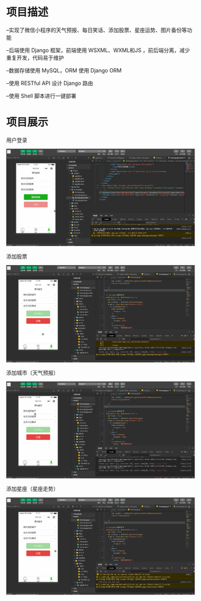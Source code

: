 # 项目描述

–实现了微信小程序的天气预报、每日笑话、添加股票、星座运势、图片备份等功能

–后端使用 Django 框架，前端使用 WSXML、WXML和JS ，前后端分离，减少重复开发，代码易于维护

–数据存储使用 MySQL，ORM 使用 Django ORM

–使用 RESTful API 设计 Django 路由

–使用 Shell 脚本进行一键部署

# 项目展示

用户登录

![img](https://github.com/YajueSP1919/django_wxapp/blob/main/s1.gif)

添加股票

![img](https://github.com/YajueSP1919/django_wxapp/blob/main/s2.gif)

添加城市（天气预报）

![img](https://github.com/YajueSP1919/django_wxapp/blob/main/s3.gif)

添加星座（星座走势）

![img](https://github.com/YajueSP1919/django_wxapp/blob/main/s4.gif)
